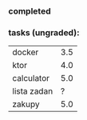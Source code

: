### completed

### tasks (ungraded):
<table cellspacing="0" cellpadding="0">
  <tr>
    <td>docker</td>
    <td>3.5</td>
  </tr>
  <tr>
    <td>ktor</td>
    <td>4.0</td>
  </tr>
  <tr>
    <td>calculator</td>
    <td>5.0</td>
  </tr>
  <tr>
    <td>lista zadan</td>
    <td>?</td>
  </tr>
  <tr>
    <td>zakupy</td>
    <td>5.0</td>
  </tr>
</table>
